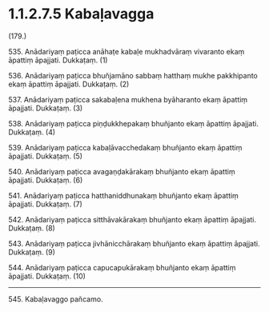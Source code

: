 # 1.1.2.7.5 Kabaḷavagga

(179.)

535\. Anādariyaṃ paṭicca anāhaṭe kabaḷe mukhadvāraṃ vivaranto ekaṃ āpattiṃ āpajjati. Dukkaṭaṃ. (1)

536\. Anādariyaṃ paṭicca bhuñjamāno sabbaṃ hatthaṃ mukhe pakkhipanto ekaṃ āpattiṃ āpajjati. Dukkaṭaṃ. (2)

537\. Anādariyaṃ paṭicca sakabaḷena mukhena byāharanto ekaṃ āpattiṃ āpajjati. Dukkaṭaṃ. (3)

538\. Anādariyaṃ paṭicca piṇḍukkhepakaṃ bhuñjanto ekaṃ āpattiṃ āpajjati. Dukkaṭaṃ. (4)

539\. Anādariyaṃ paṭicca kabaḷāvacchedakaṃ bhuñjanto ekaṃ āpattiṃ āpajjati. Dukkaṭaṃ. (5)

540\. Anādariyaṃ paṭicca avagaṇḍakārakaṃ bhuñjanto ekaṃ āpattiṃ āpajjati. Dukkaṭaṃ. (6)

541\. Anādariyaṃ paṭicca hatthaniddhunakaṃ bhuñjanto ekaṃ āpattiṃ āpajjati. Dukkaṭaṃ. (7)

542\. Anādariyaṃ paṭicca sitthāvakārakaṃ bhuñjanto ekaṃ āpattiṃ āpajjati. Dukkaṭaṃ. (8)

543\. Anādariyaṃ paṭicca jivhānicchārakaṃ bhuñjanto ekaṃ āpattiṃ āpajjati. Dukkaṭaṃ. (9)

544\. Anādariyaṃ paṭicca capucapukārakaṃ bhuñjanto ekaṃ āpattiṃ āpajjati. Dukkaṭaṃ. (10)

---

545\. Kabaḷavaggo pañcamo.
